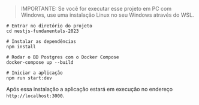 

> IMPORTANTE: Se você for executar esse projeto em PC com Windows, use uma instalação Linux no seu Windows através do WSL.

```shell
# Entrar no diretório do projeto
cd nestjs-fundamentals-2023

# Instalar as dependências
npm install

# Rodar o BD Postgres com o Docker Compose
docker-compose up --build

# Iniciar a aplicação
npm run start:dev
```

Após essa instalação a aplicação estará em execução no endereço `http://localhost:3000`.
